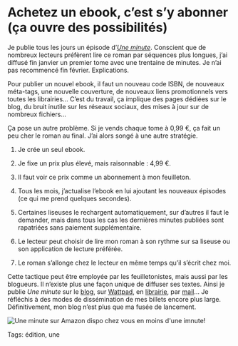 # Achetez un ebook, c’est s’y abonner (ça ouvre des possibilités)

Je publie tous les jours un épisode d’[*Une minute*](/une-minute/). Conscient que de nombreux lecteurs préfèrent lire ce roman par séquences plus longues, j’ai diffusé fin janvier un premier tome avec une trentaine de minutes. Je n’ai pas recommencé fin février. Explications.

Pour publier un nouvel ebook, il faut un nouveau code ISBN, de nouveaux méta-tags, une nouvelle couverture, de nouveaux liens promotionnels vers toutes les librairies… C’est du travail, ça implique des pages dédiées sur le blog, du bruit inutile sur les réseaux sociaux, des mises à jour sur de nombreux fichiers…

Ça pose un autre problème. Si je vends chaque tome à 0,99 €, ça fait un peu cher le roman au final. J’ai alors songé à une autre stratégie.

1. Je crée un seul ebook.

2. Je fixe un prix plus élevé, mais raisonnable : 4,99 €.

3. Il faut voir ce prix comme un abonnement à mon feuilleton.

4. Tous les mois, j’actualise l’ebook en lui ajoutant les nouveaux épisodes (ce qui me prend quelques secondes).

5. Certaines liseuses le rechargent automatiquement, sur d’autres il faut le demander, mais dans tous les cas les dernières minutes publiées sont rapatriées sans paiement supplémentaire.

6. Le lecteur peut choisir de lire mon roman à son rythme sur sa liseuse ou son application de lecture préférée.

7. Le roman s’allonge chez le lecteur en même temps qu’il s’écrit chez moi.

Cette tactique peut être employée par les feuilletonistes, mais aussi par les blogueurs. Il n’existe plus une façon unique de diffuser ses textes. Ainsi je publie *Une minute* sur le [blog](/2015/01/01/versailles-france-2145/), sur [Wattpad](http://www.wattpad.com/story/29694130-1-minute), en [librairie](/une-minute/?lib=1#lib), par [mail](/abonnement-par-mail/)… Je réfléchis à des modes de dissémination de mes billets encore plus large. Définitivement, mon blog n’est plus que ma fusée de lancement.

![Une minute sur Amazon dispo chez vous en moins d'une imnute!](https://tcrouzet.com/images_tc/2015/03/1minamz-600x204.jpg)



Tags: édition, une